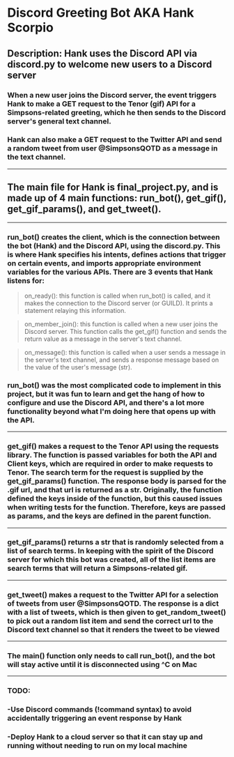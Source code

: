 # Discord Greeting Bot AKA Hank Scorpio

## Description: Hank uses the Discord API via discord.py to welcome new users to a Discord server

### When a new user joins the Discord server, the event triggers Hank to make a GET request to the Tenor (gif) API for a Simpsons-related greeting, which he then sends to the Discord server's general text channel.

### Hank can also make a GET request to the Twitter API and send a random tweet from user @SimpsonsQOTD as a message in the text channel.

---

## The main file for Hank is final_project.py, and is made up of 4 main functions: run_bot(), get_gif(), get_gif_params(), and get_tweet().

---

### run_bot() creates the client, which is the connection between the bot (Hank) and the Discord API, using the discord.py. This is where Hank specifies his intents, defines actions that trigger on certain events, and imports appropriate environment variables for the various APIs. There are 3 events that Hank listens for:

> on_ready(): this function is called when run_bot() is called, and it makes the connection to the Discord server (or GUILD). It prints a statement relaying this information.

> on_member_join(): this function is called when a new user joins the Discord server. This function calls the get_gif() function and sends the return value as a message in the server's text channel.

> on_message(): this function is called when a user sends a message in the server's text channel, and sends a response message based on the value of the user's message (str).

### run_bot() was the most complicated code to implement in this project, but it was fun to learn and get the hang of how to configure and use the Discord API, and there's a lot more functionality beyond what I'm doing here that opens up with the API.

---

### get_gif() makes a request to the Tenor API using the requests library. The function is passed variables for both the API and Client keys, which are required in order to make requests to Tenor. The search term for the request is supplied by the get_gif_params() function. The response body is parsed for the .gif url, and that url is returned as a str. Originally, the function defined the keys inside of the function, but this caused issues when writing tests for the function. Therefore, keys are passed as params, and the keys are defined in the parent function.

---

### get_gif_params() returns a str that is randomly selected from a list of search terms. In keeping with the spirit of the Discord server for which this bot was created, all of the list items are search terms that will return a Simpsons-related gif.

---

### get_tweet() makes a request to the Twitter API for a selection of tweets from user @SimpsonsQOTD. The response is a dict with a list of tweets, which is then given to get_random_tweet() to pick out a random list item and send the correct url to the Discord text channel so that it renders the tweet to be viewed

---

### The main() function only needs to call run_bot(), and the bot will stay active until it is disconnected using ^C on Mac

---

### TODO:

### -Use Discord commands (!command syntax) to avoid accidentally triggering an event response by Hank

### -Deploy Hank to a cloud server so that it can stay up and running without needing to run on my local machine
